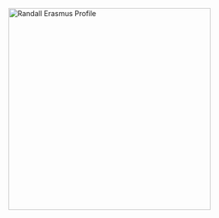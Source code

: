 <a href="https://app.daily.dev/DailyDevTips"><img src="https://github.com/rebelchris/randallerasmus/blob/master/devcard.svg" width="400" alt="Randall Erasmus Profile"/></a>

